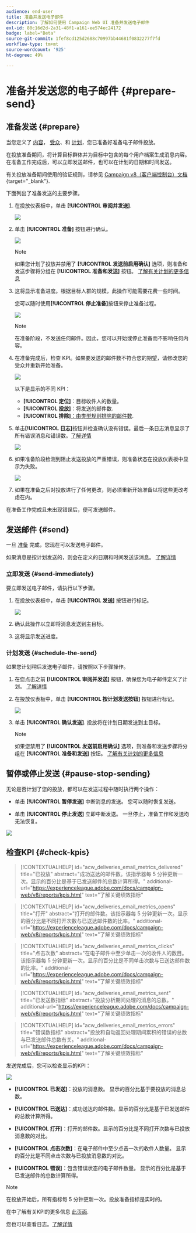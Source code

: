 ```yaml
---
audience: end-user
title: 准备并发送电子邮件
description: 了解如何使用 Campaign Web UI 准备并发送电子邮件
exl-id: 80c16d2d-2a31-48f1-a161-ee574ec24172
badge: label="Beta"
source-git-commit: 1fef8cd125d2688c70997bb44681f0832277f7fd
workflow-type: tm+mt
source-wordcount: '925'
ht-degree: 49%

---
```



# 准备并发送您的电子邮件 {#prepare-send}

## 准备发送 {#prepare}

当您定义了 [内容](../content/edit-content.md)， [受众](../audience/add-audience.md)、和 [计划](../msg/gs-messages.md#schedule-the-delivery-sending-gs-schedule)，您已准备好准备电子邮件投放。

在投放准备期间，将计算目标群体并为目标中包含的每个用户档案生成消息内容。 在准备工作完成后，可以立即发送邮件，也可以在计划的日期和时间发送。

有关投放准备期间使用的验证规则，请参见 [Campaign v8（客户端控制台）文档](https://experienceleague.adobe.com/docs/campaign/campaign-v8/campaigns/send/validate/delivery-analysis.html){target="_blank"}.

下面列出了准备发送的主要步骤。

1. 在投放仪表板中，单击 **[!UICONTROL 审阅并发送]**.

   ![](assets/email-review-and-send.png)


1. 单击 **[!UICONTROL 准备]** 按钮进行确认。

   ![](assets/email-prepare.png)

   >[!NOTE]
   >
   >如果您计划了投放并禁用了 **[!UICONTROL 发送前启用确认]** 选项，则准备和发送步骤将分组在 **[!UICONTROL 准备和发送]** 按钮。 [了解有关计划的更多信息](../msg/gs-messages.md#gs-schedule)

1. 这将显示准备进度。根据目标人群的规模，此操作可能需要花费一些时间。

   您可以随时使用&#x200B;**[!UICONTROL 停止准备]**&#x200B;按钮来停止准备过程。

   ![](assets/email-stop-preparation.png)

   >[!NOTE]
   >在准备阶段，不发送任何邮件。因此，您可以开始或停止准备而不影响任何内容。

1. 在准备完成后，检查 KPI。如果要发送的邮件数不符合您的期望，请修改您的受众并重新开始准备。

   ![](assets/email-preparation-complete.png)

   以下是显示的不同 KPI：

   * **[!UICONTROL 定位]**：目标收件人的数量。
   * **[!UICONTROL 投放]**：将发送的邮件数.
   * **[!UICONTROL 排除]**[：由类型规则排除的邮件数](../advanced-settings/delivery-settings.md#typology).

1. 单击&#x200B;**[!UICONTROL 日志]**&#x200B;按钮并检查确认没有错误。最后一条日志消息显示了所有错误消息和错误数。[了解详情](delivery-logs.md)

   ![](assets/email-prepare-logs.png)

1. 如果准备阶段检测到阻止发送投放的严重错误，则准备状态在投放仪表板中显示为失败。

   ![](assets/email-prepare-error.png)

1. 如果在准备之后对投放进行了任何更改，则必须重新开始准备以将这些更改考虑在内。

在准备工作完成且未出现错误后，便可发送邮件。

## 发送邮件 {#send}


一旦 [准备](#prepare) 完成，您现在可以发送电子邮件。

如果消息是按计划发送的，则会在定义的日期和时间发送该消息。 [了解详情](../msg/gs-messages.md#gs-schedule)

### 立即发送 {#send-immediately}

要立即发送电子邮件，请执行以下步骤。

1. 在投放仪表板中，单击 **[!UICONTROL 发送]** 按钮进行标记。

   ![](assets/email-send.png)

1. 确认此操作以立即将消息发送到主目标。

1. 这将显示发送进度。

### 计划发送 {#schedule-the-send}

如果您计划稍后发送电子邮件，请按照以下步骤操作。

1. 在您点击之前 **[!UICONTROL 审阅并发送]** 按钮，确保您为电子邮件定义了计划。 [了解详情](../msg/gs-messages.md#gs-schedule)

1. 在投放仪表板中，单击 **[!UICONTROL 按计划发送按钮]** 按钮进行标记。

   ![](assets/email-send-as-scheduled.png)

1. 单击 **[!UICONTROL 确认发送]**. 投放将在计划日期发送到主目标。

   >[!NOTE]
   >
   >如果您禁用了 **[!UICONTROL 发送前启用确认]** 选项，则准备和发送步骤将分组在 **[!UICONTROL 准备和发送]** 按钮。 [了解有关计划的更多信息](../msg/gs-messages.md#gs-schedule)

## 暂停或停止发送 {#pause-stop-sending}

无论是否计划了您的投放，都可以在发送过程中随时执行两个操作：

* 单击 **[!UICONTROL 暂停发送]** 中断消息的发送。 您可以随时恢复发送。

* 单击 **[!UICONTROL 停止发送]** 立即中断发送。 一旦停止，准备工作和发送均无法恢复。

![](assets/email-send-pause-or-stop.png)

## 检查KPI {#check-kpis}

>[!CONTEXTUALHELP]
>id="acw_deliveries_email_metrics_delivered"
>title="已投放"
>abstract="成功送达的邮件数。该指示器每 5 分钟更新一次。显示的百分比是基于已发送邮件的总数计算所得。"
>additional-url="https://experienceleague.adobe.com/docs/campaign-web/v8/reports/kpis.html" text="了解关键绩效指标"

>[!CONTEXTUALHELP]
>id="acw_deliveries_email_metrics_opens"
>title="打开"
>abstract="打开的邮件数。该指示器每 5 分钟更新一次。显示的百分比是不同打开次数与已送达邮件数的比率。"
>additional-url="https://experienceleague.adobe.com/docs/campaign-web/v8/reports/kpis.html" text="了解关键绩效指标"


>[!CONTEXTUALHELP]
>id="acw_deliveries_email_metrics_clicks"
>title="点击次数"
>abstract="在电子邮件中至少单击一次的收件人的数目。该指示器每 5 分钟更新一次。显示的百分比是不同单击次数与已送达邮件数的比率。"
>additional-url="https://experienceleague.adobe.com/docs/campaign-web/v8/reports/kpis.html" text="了解关键绩效指标"


>[!CONTEXTUALHELP]
>id="acw_deliveries_email_metrics_sent"
>title="已发送数指标"
>abstract="投放分析期间处理的消息的总数。"
>additional-url="https://experienceleague.adobe.com/docs/campaign-web/v8/reports/kpis.html" text="了解关键绩效指标"


>[!CONTEXTUALHELP]
>id="acw_deliveries_email_metrics_errors"
>title="错误数指标"
>abstract="投放和自动返回处理期间累积的错误的总数与已发送邮件总数有关。"
>additional-url="https://experienceleague.adobe.com/docs/campaign-web/v8/reports/kpis.html" text="了解关键绩效指标"


发送完成后，您可以检查显示的KPI：

![](assets/email-send-kpis.png)

* **[!UICONTROL 已发送]**：投放的消息数。 显示的百分比基于要投放的消息总数。

* **[!UICONTROL 已送达]**：成功送达的邮件数。显示的百分比是基于已发送邮件的总数计算所得。

* **[!UICONTROL 打开]**：打开的邮件数。显示的百分比是不同打开次数与已投放消息数的对比。

* **[!UICONTROL 点击次数]**：在电子邮件中至少点击一次的收件人数量。 显示的百分比是不同点击次数与已投放消息数的对比。

* **[!UICONTROL 错误]**：包含错误状态的电子邮件数量。 显示的百分比是基于已发送邮件的总数计算所得。

>[!NOTE]
>
>在投放开始后，所有指标每 5 分钟更新一次。投放准备指标是实时的。

在中了解有关KPI的更多信息 [此页面](../reporting/kpis.md).

您也可以查看日志。[了解详情](delivery-logs.md)